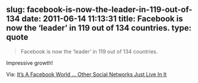 slug: facebook-is-now-the-leader-in-119-out-of-134
date: 2011-06-14 11:13:31
title: Facebook is now the ‘leader’ in 119 out of 134 countries.
type: quote
---

> Facebook is now the ‘leader’ in 119 out of 134 countries.

Impressive growth! 

 Via: [It’s A Facebook World … Other Social Networks Just Live In It](http://techcrunch.com/2011/06/13/its-a-facebook-world-other-social-networks-just-live-in-it/?utm_source=feedburner&utm_medium=feed&utm_campaign=Feed:%20Techcrunch%20(TechCrunch))
